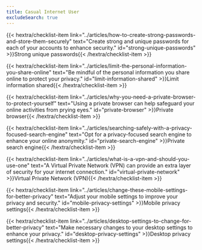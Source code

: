 ```yaml
---
title: Casual Internet User
excludeSearch: true
---
```

{{< hextra/checklist-item link="../articles/how-to-create-strong-passwords-and-store-them-securely" text="Create strong and unique passwords for each of your accounts to enhance security." id="strong-unique-passwords" >}}Strong unique passwords{{< /hextra/checklist-item >}}

{{< hextra/checklist-item link="../articles/limit-the-personal-information-you-share-online" text="Be mindful of the personal information you share online to protect your privacy." id="limit-information-shared" >}}Limit information shared{{< /hextra/checklist-item >}}

{{< hextra/checklist-item link="../articles/why-you-need-a-private-browser-to-protect-yourself" text="Using a private browser can help safeguard your online activities from prying eyes." id="private-browser" >}}Private browser{{< /hextra/checklist-item >}}

{{< hextra/checklist-item link="../articles/searching-safely-with-a-privacy-focused-search-engine" text="Opt for a privacy-focused search engine to enhance your online anonymity." id="private-search-engine" >}}Private search engine{{< /hextra/checklist-item >}}

{{< hextra/checklist-item link="../articles/what-is-a-vpn-and-should-you-use-one" text="A Virtual Private Network (VPN) can provide an extra layer of security for your internet connection." id="virtual-private-network" >}}Virtual Private Network (VPN){{< /hextra/checklist-item >}}

{{< hextra/checklist-item link="../articles/change-these-mobile-settings-for-better-privacy" text="Adjust your mobile settings to improve your privacy and security." id="mobile-privacy-settings" >}}Mobile privacy settings{{< /hextra/checklist-item >}}

{{< hextra/checklist-item link="../articles/desktop-settings-to-change-for-better-privacy" text="Make necessary changes to your desktop settings to enhance your privacy." id="desktop-privacy-settings" >}}Desktop privacy settings{{< /hextra/checklist-item >}}